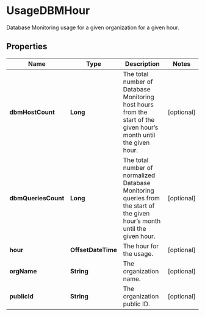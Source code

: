 # UsageDBMHour

Database Monitoring usage for a given organization for a given hour.

## Properties

| Name                | Type               | Description                                                                                                               | Notes      |
| ------------------- | ------------------ | ------------------------------------------------------------------------------------------------------------------------- | ---------- |
| **dbmHostCount**    | **Long**           | The total number of Database Monitoring host hours from the start of the given hour’s month until the given hour.         | [optional] |
| **dbmQueriesCount** | **Long**           | The total number of normalized Database Monitoring queries from the start of the given hour’s month until the given hour. | [optional] |
| **hour**            | **OffsetDateTime** | The hour for the usage.                                                                                                   | [optional] |
| **orgName**         | **String**         | The organization name.                                                                                                    | [optional] |
| **publicId**        | **String**         | The organization public ID.                                                                                               | [optional] |
